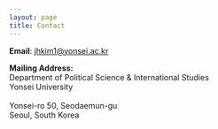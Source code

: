 ```yaml
---
layout: page
title: Contact
---
```


<p> <b>Email</b>: <a href="mailto:jhkim1@yonsei.ac.kr"> jhkim1@yonsei.ac.kr </a> </p>
<p> <b> Mailing Address: </b> <br> Department of Political Science & International Studies <br>Yonsei University <br> <br> Yonsei-ro 50, Seodaemun-gu<br> Seoul, South Korea</p>
